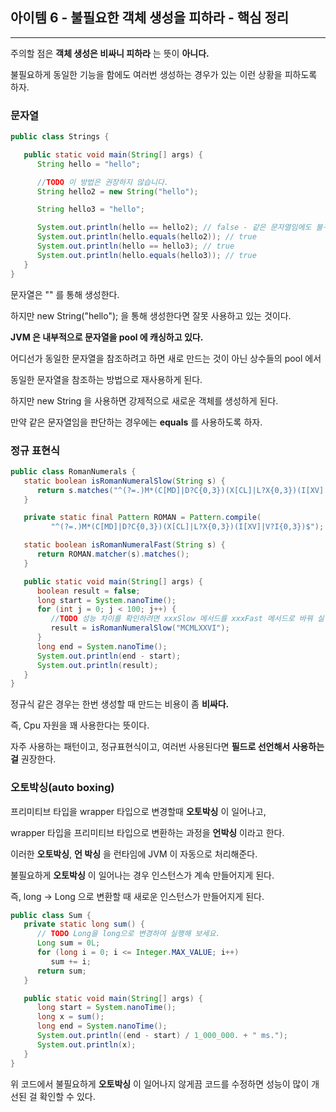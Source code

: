 
## 아이템 6 - 불필요한 객체 생성을 피하라 - 핵심 정리
---
주의할 점은 __객체 생성은 비싸니 피하라__ 는 뜻이 __아니다.__ 

불필요하게 동일한 기능을 함에도 여러번 생성하는 경우가 있는 이런 상황을 피하도록 하자.

### 문자열

```java
public class Strings {

   public static void main(String[] args) {
      String hello = "hello";

      //TODO 이 방법은 권장하지 않습니다.
      String hello2 = new String("hello");

      String hello3 = "hello";

      System.out.println(hello == hello2); // false - 같은 문자열임에도 불구하고 인스턴스가 다르기 때문에 false로 나온다
      System.out.println(hello.equals(hello2)); // true
      System.out.println(hello == hello3); // true
      System.out.println(hello.equals(hello3)); // true
   }
}
```
문자열은 "" 를 통해 생성한다.

하지만 new String("hello"); 을 통해 생성한다면 잘못 사용하고 있는 것이다.

__JVM 은 내부적으로 문자열을 pool 에 캐싱하고 있다.__

어디선가 동일한 문자열을 참조하려고 하면 새로 만드는 것이 아닌 상수들의 pool 에서 

동일한 문자열을 참조하는 방법으로 재사용하게 된다.

하지만 new String 을 사용하면 강제적으로 새로운 객체를 생성하게 된다.

만약 같은 문자열임을 판단하는 경우에는 __equals__ 를 사용하도록 하자.

### 정규 표현식

```java
public class RomanNumerals {
   static boolean isRomanNumeralSlow(String s) {
      return s.matches("^(?=.)M*(C[MD]|D?C{0,3})(X[CL]|L?X{0,3})(I[XV]|V?I{0,3})$");
   }

   private static final Pattern ROMAN = Pattern.compile(
         "^(?=.)M*(C[MD]|D?C{0,3})(X[CL]|L?X{0,3})(I[XV]|V?I{0,3})$");

   static boolean isRomanNumeralFast(String s) {
      return ROMAN.matcher(s).matches();
   }

   public static void main(String[] args) {
      boolean result = false;
      long start = System.nanoTime();
      for (int j = 0; j < 100; j++) {
         //TODO 성능 차이를 확인하려면 xxxSlow 메서드를 xxxFast 메서드로 바꿔 실행해보자.
         result = isRomanNumeralSlow("MCMLXXVI");
      }
      long end = System.nanoTime();
      System.out.println(end - start);
      System.out.println(result);
   }
}
```
정규식 같은 경우는 한번 생성할 때 만드는 비용이 좀 __비싸다.__

즉, Cpu 자원을 꽤 사용한다는 뜻이다.

자주 사용하는 패턴이고, 정규표현식이고, 여러번 사용된다면 __필드로 선언해서 사용하는 걸__ 권장한다.

### 오토박싱(auto boxing)

프리미티브 타입을 wrapper 타입으로 변경할때 __오토박싱__ 이 일어나고,

wrapper 타입을 프리미티브 타입으로 변환하는 과정을 __언박싱__ 이라고 한다.

이러한 __오토박싱__, __언 박싱__ 을 런타임에 JVM 이 자동으로 처리해준다.

불필요하게 __오토박싱__ 이 일어나는 경우 인스턴스가 계속 만들어지게 된다.

즉, long -> Long 으로 변환할 때 새로운 인스턴스가 만들어지게 된다.

```java
public class Sum {
   private static long sum() {
      // TODO Long을 long으로 변경하여 실행해 보세요.
      Long sum = 0L;
      for (long i = 0; i <= Integer.MAX_VALUE; i++)
         sum += i;
      return sum;
   }

   public static void main(String[] args) {
      long start = System.nanoTime();
      long x = sum();
      long end = System.nanoTime();
      System.out.println((end - start) / 1_000_000. + " ms.");
      System.out.println(x);
   }
}
```
위 코드에서 불필요하게 __오토박싱__ 이 일어나지 않게끔 코드를 수정하면 성능이 많이 개선된 걸 확인할 수 있다.